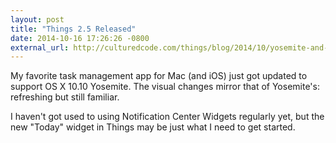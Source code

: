 ```yaml
---
layout: post
title: "Things 2.5 Released"
date: 2014-10-16 17:26:26 -0800
external_url: http://culturedcode.com/things/blog/2014/10/yosemite-and-things-2-5.html
---
```


My favorite task management app for Mac (and iOS) just got updated to support OS X 10.10 Yosemite. The visual changes mirror that of Yosemite's: refreshing but still familiar.

I haven't got used to using Notification Center Widgets regularly yet, but the new "Today" widget in Things may be just what I need to get started.
